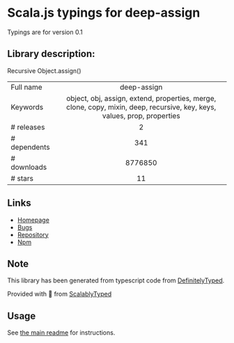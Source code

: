 
# Scala.js typings for deep-assign

Typings are for version 0.1

## Library description:
Recursive Object.assign()

|                    |                 |
| ------------------ | :-------------: |
| Full name          | deep-assign |
| Keywords           | object, obj, assign, extend, properties, merge, clone, copy, mixin, deep, recursive, key, keys, values, prop, properties |
| # releases         | 2 |
| # dependents       | 341 |
| # downloads        | 8776850 |
| # stars            | 11 |

## Links
- [Homepage](https://github.com/sindresorhus/deep-assign#readme)
- [Bugs](https://github.com/sindresorhus/deep-assign/issues)
- [Repository](https://github.com/sindresorhus/deep-assign)
- [Npm](https://www.npmjs.com/package/deep-assign)
    


## Note
This library has been generated from typescript code from [DefinitelyTyped](https://definitelytyped.org).

Provided with :purple_heart: from [ScalablyTyped](https://github.com/oyvindberg/ScalablyTyped)

## Usage
See [the main readme](../../readme.md) for instructions.


